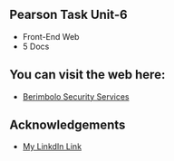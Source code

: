 ## Pearson Task Unit-6 
- Front-End Web
- 5 Docs
## You can visit the web here:
- [Berimbolo Security Services]([https://adamahmed0a.github.io/Berimbolo-Security-Services/])
## Acknowledgements
 - [My LinkdIn Link](www.linkedin.com/in/adam-ahmed-linkdin)
